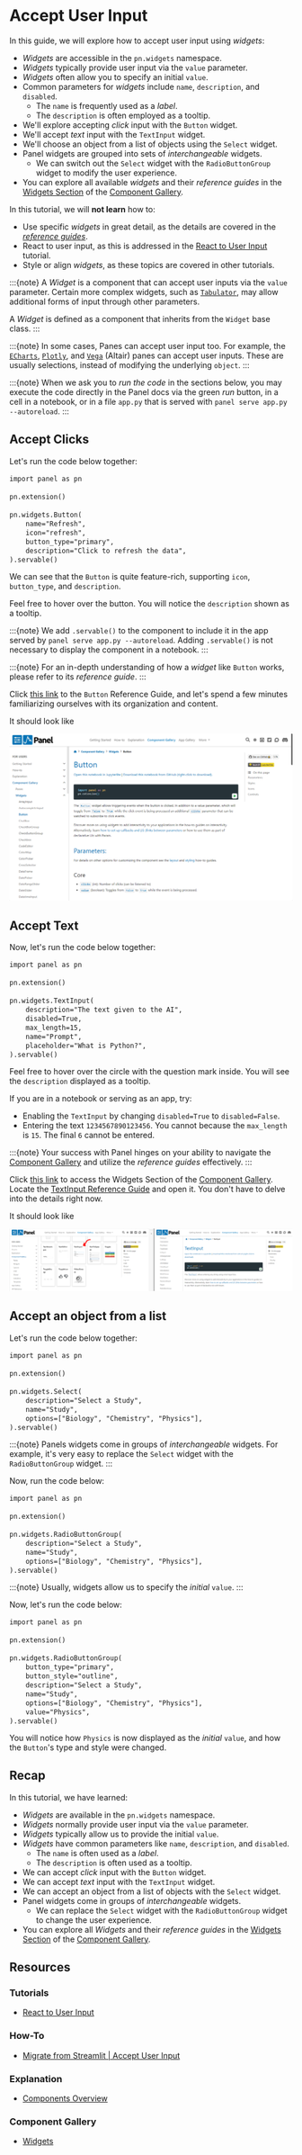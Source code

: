 # Accept User Input

In this guide, we will explore how to accept user input using *widgets*:

- *Widgets* are accessible in the `pn.widgets` namespace.
- *Widgets* typically provide user input via the `value` parameter.
- *Widgets* often allow you to specify an initial `value`.
- Common parameters for *widgets* include `name`, `description`, and `disabled`.
  - The `name` is frequently used as a *label*.
  - The `description` is often employed as a tooltip.
- We'll explore accepting *click* input with the `Button` widget.
- We'll accept *text* input with the `TextInput` widget.
- We'll choose an object from a list of objects using the `Select` widget.
- Panel widgets are grouped into sets of *interchangeable* widgets.
  - We can switch out the `Select` widget with the `RadioButtonGroup` widget to modify the user experience.
- You can explore all available *widgets* and their *reference guides* in the [Widgets Section](../../reference/index.md#widgets) of the [Component Gallery](../../reference/index.md).

In this tutorial, we will **not learn** how to:

- Use specific *widgets* in great detail, as the details are covered in the *[reference guides](../../reference/index.md#widgets)*.
- React to user input, as this is addressed in the [React to User Input](bind.md) tutorial.
- Style or align *widgets*, as these topics are covered in other tutorials.

:::{note}
A *Widget* is a component that can accept user inputs via the `value` parameter. Certain more complex widgets, such as [`Tabulator`](../../reference/widgets/Tabulator.ipynb), may allow additional forms of input through other parameters.

A *Widget* is defined as a component that inherits from the `Widget` base class.
:::

:::{note}
In some cases, Panes can accept user input too. For example, the [`ECharts`](../../reference/panes/ECharts.ipynb), [`Plotly`](../../reference/panes/Plotly.ipynb), and [`Vega`](../../reference/panes/Vega.ipynb) (Altair) panes can accept user inputs. These are usually selections, instead of modifying the underlying `object`.
:::

:::{note}
When we ask you to *run the code* in the sections below, you may execute the code directly in the Panel docs via the green *run* button, in a cell in a notebook, or in a file `app.py` that is served with `panel serve app.py --autoreload`.
:::

## Accept Clicks

Let's run the code below together:

```{pyodide}
import panel as pn

pn.extension()

pn.widgets.Button(
    name="Refresh",
    icon="refresh",
    button_type="primary",
    description="Click to refresh the data",
).servable()
```

We can see that the `Button` is quite feature-rich, supporting `icon`, `button_type`, and `description`.

Feel free to hover over the button. You will notice the `description` shown as a tooltip.

:::{note}
We add `.servable()` to the component to include it in the app served by `panel serve app.py --autoreload`. Adding `.servable()` is not necessary to display the component in a notebook.
:::

:::{note}
For an in-depth understanding of how a *widget* like `Button` works, please refer to its *reference guide*.
:::

Click [this link](../../reference/widgets/Button.ipynb) to the `Button` Reference Guide, and let's spend a few minutes familiarizing ourselves with its organization and content.

It should look like

[![Button reference guide](../../_static/images/widgets_button_reference.png)](../../reference/widgets/Button.ipynb)

## Accept Text

Now, let's run the code below together:

```{pyodide}
import panel as pn

pn.extension()

pn.widgets.TextInput(
    description="The text given to the AI",
    disabled=True,
    max_length=15,
    name="Prompt",
    placeholder="What is Python?",
).servable()
```

Feel free to hover over the circle with the question mark inside. You will see the `description` displayed as a tooltip.

If you are in a notebook or serving as an app, try:

- Enabling the `TextInput` by changing `disabled=True` to `disabled=False`.
- Entering the text `1234567890123456`. You cannot because the `max_length` is `15`. The final `6` cannot be entered.

:::{note}
Your success with Panel hinges on your ability to navigate the [Component Gallery](../../reference/index.md) and utilize the *reference guides* effectively.
:::

Click [this link](../../reference/index.md#widgets) to access the Widgets Section of the [Component Gallery](../../reference/index.md). Locate the [TextInput Reference Guide](../../reference/widgets/TextInput.ipynb) and open it. You don't have to delve into the details right now.

It should look like

[![Widgets Gallery and TextInput Reference Guide](../../_static/images/widgets_textinput_reference.png)](../../reference/index.md#widgets)

## Accept an object from a list

Let's run the code below together:

```{pyodide}
import panel as pn

pn.extension()

pn.widgets.Select(
    description="Select a Study",
    name="Study",
    options=["Biology", "Chemistry", "Physics"],
).servable()
```

:::{note}
Panels widgets come in groups of *interchangeable* widgets. For example, it's very easy to replace the `Select` widget with the `RadioButtonGroup` widget.
:::

Now, run the code below:

```{pyodide}
import panel as pn

pn.extension()

pn.widgets.RadioButtonGroup(
    description="Select a Study",
    name="Study",
    options=["Biology", "Chemistry", "Physics"],
).servable()
```

:::{note}
Usually, widgets allow us to specify the *initial* `value`.
:::

Now, let's run the code below:

```{pyodide}
import panel as pn

pn.extension()

pn.widgets.RadioButtonGroup(
    button_type="primary",
    button_style="outline",
    description="Select a Study",
    name="Study",
    options=["Biology", "Chemistry", "Physics"],
    value="Physics",
).servable()
```

You will notice how `Physics` is now displayed as the *initial* `value`, and how the `Button`'s type and style were changed.

## Recap

In this tutorial, we have learned:

- *Widgets* are available in the `pn.widgets` namespace.
- *Widgets* normally provide user input via the `value` parameter.
- *Widgets* typically allow us to provide the initial `value`.
- *Widgets* have common parameters like `name`, `description`, and `disabled`.
  - The `name` is often used as a *label*.
  - The `description` is often used as a tooltip.
- We can accept *click* input with the `Button` widget.
- We can accept *text* input with the `TextInput` widget.
- We can accept an object from a list of objects with the `Select` widget.
- Panel widgets come in groups of *interchangeable* widgets.
  - We can replace the `Select` widget with the `RadioButtonGroup` widget to change the user experience.
- You can explore all *Widgets* and their *reference guides* in the [Widgets Section](../../reference/index.md#widgets) of the [Component Gallery](../../reference/index.md).

## Resources

### Tutorials

- [React to User Input](bind.md)

### How-To

- [Migrate from Streamlit | Accept User Input](../../how_to/streamlit_migration/widgets.md)

### Explanation

- [Components Overview](../../explanation/components/components_overview.md)

### Component Gallery

- [Widgets](../../reference/index.md#widgets)
